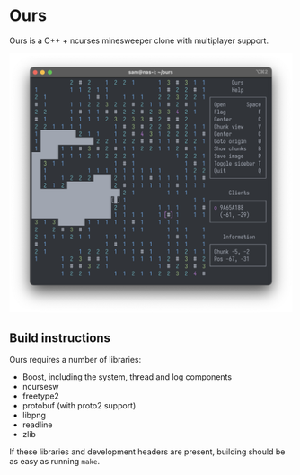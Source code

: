 # Ours
Ours is a C++ + ncurses minesweeper clone with multiplayer support.

![Image](./screenshot.png)

## Build instructions
Ours requires a number of libraries:

- Boost, including the system, thread and log components
- ncursesw
- freetype2
- protobuf (with proto2 support)
- libpng
- readline
- zlib

If these libraries and development headers are present, building should be as easy as running `make`.
